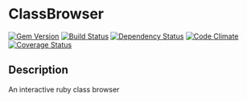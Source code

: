 # ClassBrowser

[![Gem Version][GV img]][Gem Version]
[![Build Status][BS img]][Build Status]
[![Dependency Status][DS img]][Dependency Status]
[![Code Climate][CC img]][Code Climate]
[![Coverage Status][CS img]][Coverage Status]

## Description

An interactive ruby class browser

[Gem Version]: https://rubygems.org/gems/ClassBrowser
[Build Status]: https://travis-ci.org/tomun/ClassBrowser
[travis pull requests]: https://travis-ci.org/tomun/ClassBrowser/pull_requests
[Dependency Status]: https://gemnasium.com/tomun/ClassBrowser
[Code Climate]: https://codeclimate.com/repos/5486124de30ba079230050ca/feed
[Coverage Status]: https://codeclimate.com/repos/5486124de30ba079230050ca/feed

[GV img]: https://badge.fury.io/rb/ClassBrowser.png
[BS img]: https://travis-ci.org/tomun/ClassBrowser.png
[DS img]: https://gemnasium.com/tomun/ClassBrowser.png
[CC img]: https://codeclimate.com/repos/5486124de30ba079230050ca/badges/b374b21eb9741352f3b9/gpa.svg
[CS img]: https://codeclimate.com/repos/5486124de30ba079230050ca/badges/b374b21eb9741352f3b9/coverage.svg
